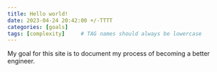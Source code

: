 ```yaml
---
title: Hello world!
date: 2023-04-24 20:42:00 +/-TTTT
categories: [goals]
tags: [complexity]     # TAG names should always be lowercase
---
```


My goal for this site is to document my process of becoming a better engineer.